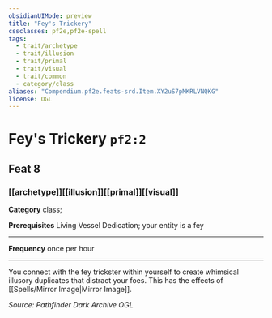 ```yaml
---
obsidianUIMode: preview
title: "Fey's Trickery"
cssclasses: pf2e,pf2e-spell
tags:
  - trait/archetype
  - trait/illusion
  - trait/primal
  - trait/visual
  - trait/common
  - category/class
aliases: "Compendium.pf2e.feats-srd.Item.XY2uS7pMKRLVNQKG"
license: OGL
---
```

# Fey's Trickery `pf2:2`
## Feat 8
### [[archetype]][[illusion]][[primal]][[visual]]

**Category** class; 



**Prerequisites** Living Vessel Dedication; your entity is a fey
* * *
**Frequency** once per hour

* * *

You connect with the fey trickster within yourself to create whimsical illusory duplicates that distract your foes. This has the effects of [[Spells/Mirror Image|Mirror Image]].

*Source: Pathfinder Dark Archive*
*OGL*